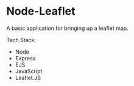 # Node-Leaflet

A basic application for bringing up a leaflet map.

Tech Stack:
- Node
- Express
- EJS
- JavaScript
- Leaflet.JS